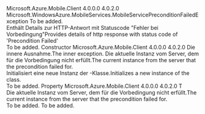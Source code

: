 <Type Name="MobileServicePreconditionFailedException&lt;T&gt;" FullName="Microsoft.WindowsAzure.MobileServices.MobileServicePreconditionFailedException&lt;T&gt;">
  <TypeSignature Language="C#" Value="public class MobileServicePreconditionFailedException&lt;T&gt; : Microsoft.WindowsAzure.MobileServices.MobileServicePreconditionFailedException" />
  <TypeSignature Language="ILAsm" Value=".class public auto ansi beforefieldinit MobileServicePreconditionFailedException`1&lt;T&gt; extends Microsoft.WindowsAzure.MobileServices.MobileServicePreconditionFailedException" />
  <TypeSignature Language="DocId" Value="T:Microsoft.WindowsAzure.MobileServices.MobileServicePreconditionFailedException`1" />
  <TypeSignature Language="VB.NET" Value="Public Class MobileServicePreconditionFailedException(Of T)&#xA;Inherits MobileServicePreconditionFailedException" />
  <TypeSignature Language="F#" Value="type MobileServicePreconditionFailedException&lt;'T&gt; = class&#xA;    inherit MobileServicePreconditionFailedException" />
  <AssemblyInfo>
    <AssemblyName>Microsoft.Azure.Mobile.Client</AssemblyName>
    <AssemblyVersion>4.0.0.0</AssemblyVersion>
    <AssemblyVersion>4.0.2.0</AssemblyVersion>
  </AssemblyInfo>
  <TypeParameters>
    <TypeParameter Name="T" />
  </TypeParameters>
  <Base>
    <BaseTypeName>Microsoft.WindowsAzure.MobileServices.MobileServicePreconditionFailedException</BaseTypeName>
  </Base>
  <Interfaces />
  <Docs>
    <typeparam name="T">To be added.</typeparam>
    <summary>
            <span data-ttu-id="0ad07-101">Enthält Details zur HTTP-Antwort mit Statuscode "Fehler bei Vorbedingung"</span><span class="sxs-lookup"><span data-stu-id="0ad07-101">Provides details of http response with status code of 'Precondition Failed'</span></span>
            </summary>
    <remarks>To be added.</remarks>
  </Docs>
  <Members>
    <Member MemberName=".ctor">
      <MemberSignature Language="C#" Value="public MobileServicePreconditionFailedException (Microsoft.WindowsAzure.MobileServices.MobileServiceInvalidOperationException source, T item);" />
      <MemberSignature Language="ILAsm" Value=".method public hidebysig specialname rtspecialname instance void .ctor(class Microsoft.WindowsAzure.MobileServices.MobileServiceInvalidOperationException source, !T item) cil managed" />
      <MemberSignature Language="DocId" Value="M:Microsoft.WindowsAzure.MobileServices.MobileServicePreconditionFailedException`1.#ctor(Microsoft.WindowsAzure.MobileServices.MobileServiceInvalidOperationException,`0)" />
      <MemberSignature Language="VB.NET" Value="Public Sub New (source As MobileServiceInvalidOperationException, item As T)" />
      <MemberSignature Language="F#" Value="new Microsoft.WindowsAzure.MobileServices.MobileServicePreconditionFailedException&lt;'T&gt; : Microsoft.WindowsAzure.MobileServices.MobileServiceInvalidOperationException * 'T -&gt; Microsoft.WindowsAzure.MobileServices.MobileServicePreconditionFailedException&lt;'T&gt;" Usage="new Microsoft.WindowsAzure.MobileServices.MobileServicePreconditionFailedException&lt;'T&gt; (source, item)" />
      <MemberType>Constructor</MemberType>
      <AssemblyInfo>
        <AssemblyName>Microsoft.Azure.Mobile.Client</AssemblyName>
        <AssemblyVersion>4.0.0.0</AssemblyVersion>
        <AssemblyVersion>4.0.2.0</AssemblyVersion>
      </AssemblyInfo>
      <Parameters>
        <Parameter Name="source" Type="Microsoft.WindowsAzure.MobileServices.MobileServiceInvalidOperationException" />
        <Parameter Name="item" Type="T" />
      </Parameters>
      <Docs>
        <param name="source">
            <span data-ttu-id="0ad07-102">Die innere Ausnahme.</span><span class="sxs-lookup"><span data-stu-id="0ad07-102">The inner exception.</span></span>
            </param>
        <param name="item">
            <span data-ttu-id="0ad07-103">Die aktuelle Instanz vom Server, dem für die Vorbedingung nicht erfüllt.</span><span class="sxs-lookup"><span data-stu-id="0ad07-103">The current instance from the server that the precondition failed for.</span></span>
            </param>
        <summary>
            <span data-ttu-id="0ad07-104">Initialisiert eine neue Instanz der <see cref="T:Microsoft.WindowsAzure.MobileServices.MobileServicePreconditionFailedException" />-Klasse.</span><span class="sxs-lookup"><span data-stu-id="0ad07-104">Initializes a new instance of the <see cref="T:Microsoft.WindowsAzure.MobileServices.MobileServicePreconditionFailedException" /> class.</span></span>
            </summary>
        <remarks>To be added.</remarks>
      </Docs>
    </Member>
    <Member MemberName="Item">
      <MemberSignature Language="C#" Value="public T Item { get; }" />
      <MemberSignature Language="ILAsm" Value=".property instance !T Item" />
      <MemberSignature Language="DocId" Value="P:Microsoft.WindowsAzure.MobileServices.MobileServicePreconditionFailedException`1.Item" />
      <MemberSignature Language="VB.NET" Value="Public ReadOnly Property Item As T" />
      <MemberSignature Language="F#" Value="member this.Item : 'T" Usage="Microsoft.WindowsAzure.MobileServices.MobileServicePreconditionFailedException&lt;'T&gt;.Item" />
      <MemberType>Property</MemberType>
      <AssemblyInfo>
        <AssemblyName>Microsoft.Azure.Mobile.Client</AssemblyName>
        <AssemblyVersion>4.0.0.0</AssemblyVersion>
        <AssemblyVersion>4.0.2.0</AssemblyVersion>
      </AssemblyInfo>
      <ReturnValue>
        <ReturnType>T</ReturnType>
      </ReturnValue>
      <Docs>
        <summary>
            <span data-ttu-id="0ad07-105">Die aktuelle Instanz vom Server, dem für die Vorbedingung nicht erfüllt.</span><span class="sxs-lookup"><span data-stu-id="0ad07-105">The current instance from the server that the precondition failed for.</span></span>
            </summary>
        <value>To be added.</value>
        <remarks>To be added.</remarks>
      </Docs>
    </Member>
  </Members>
</Type>